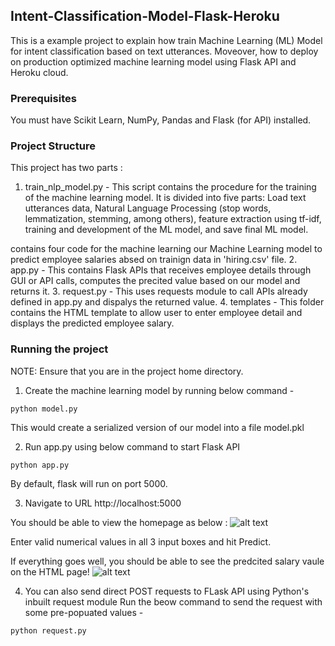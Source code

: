 ## Intent-Classification-Model-Flask-Heroku

This is a example project to explain how train Machine Learning (ML) Model for intent classification based on text utterances. Moveover, how to deploy on production optimized machine learning model using Flask API and Heroku cloud.

### Prerequisites
You must have Scikit Learn, NumPy, Pandas and Flask (for API) installed.

### Project Structure
This project has two parts :
1. train_nlp_model.py - This script contains the procedure for the training of the machine learning model. It is divided into five parts: Load text utterances data, Natural Language Processing (stop words, lemmatization, stemming, among others), feature extraction using tf-idf, training and development of the ML model, and save final ML model.  

contains four  code for the machine learning our Machine Learning model to predict employee salaries absed on trainign data in 'hiring.csv' file.
2. app.py - This contains Flask APIs that receives employee details through GUI or API calls, computes the precited value based on our model and returns it.
3. request.py - This uses requests module to call APIs already defined in app.py and dispalys the returned value.
4. templates - This folder contains the HTML template to allow user to enter employee detail and displays the predicted employee salary.

### Running the project
NOTE: Ensure that you are in the project home directory. 

1. Create the machine learning model by running below command -
```
python model.py
```
This would create a serialized version of our model into a file model.pkl

2. Run app.py using below command to start Flask API
```
python app.py
```
By default, flask will run on port 5000.

3. Navigate to URL http://localhost:5000

You should be able to view the homepage as below :
![alt text](http://www.thepythonblog.com/wp-content/uploads/2019/02/Homepage.png)

Enter valid numerical values in all 3 input boxes and hit Predict.

If everything goes well, you should  be able to see the predcited salary vaule on the HTML page!
![alt text](http://www.thepythonblog.com/wp-content/uploads/2019/02/Result.png)

4. You can also send direct POST requests to FLask API using Python's inbuilt request module
Run the beow command to send the request with some pre-popuated values -
```
python request.py
```
